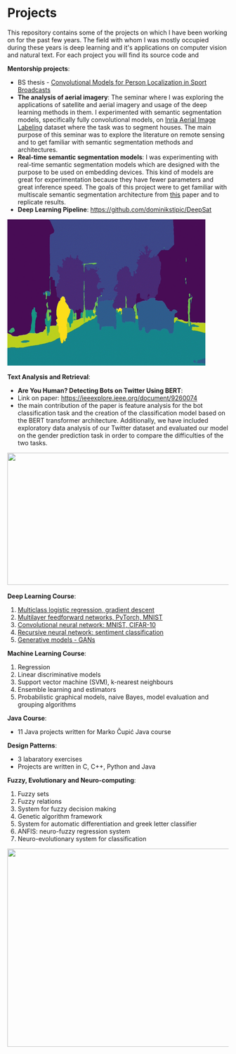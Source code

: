 
# Projects
This repository contains some of the projects on which I have been working on for the past few years. The field with whom I was mostly occupied during these years is deep learning and it's applications on computer vision and natural text. For each project you will find its source code and 

**Mentorship projects**:
* BS thesis - [Convolutional Models for Person Localization in Sport Broadcasts](http://www.zemris.fer.hr/~ssegvic/project/pubs/stipic19bs.pdf)
* **The analysis of aerial imagery**:
The seminar where I was exploring the applications of satellite and aerial imagery and usage of the deep learning methods in them. 
I experimented with semantic segmentation models, specifically fully convolutional models, on [Inria Aerial Image Labeling](https://paperswithcode.com/dataset/inria-aerial-image-labeling) dataset where the task was to segment houses. The main purpose of this seminar was to explore the literature on remote sensing and to get familiar with semantic segmentation methods and architectures. 
* **Real-time semantic segmentation models**:
I was experimenting with real-time semantic segmentation models which are designed with the purpose to be used on embedding devices. This kind of models are great for experimentation because they have fewer parameters and great inference speed. The goals of this project were to get familiar with multiscale semantic segmentation architecture from [this](https://arxiv.org/abs/1903.08469) paper and to replicate results.
* **Deep Learning Pipeline**:
https://github.com/dominikstipic/DeepSat

![alt text](https://github.com/dominikstipic/CV/blob/main/Papers/camvid.gif)


**Text Analysis and Retrieval**:
* **Are You Human? Detecting Bots on Twitter Using BERT**:
* Link on paper: https://ieeexplore.ieee.org/document/9260074
* the main contribution of the paper is feature analysis for the bot classification task and the creation of the classification model based on the BERT transformer architecture. Additionally, we have included exploratory data analysis of our Twitter dataset and evaluated our model on the gender prediction task in order to compare the difficulties of the two tasks.


<img src="https://user-images.githubusercontent.com/40320696/109402516-da353300-7956-11eb-9068-7168604d7539.png" width="900" height="300">



**Deep Learning Course**:
1. [Multiclass logistic regression, gradient descent](http://www.zemris.fer.hr/~ssegvic/du/lab0.shtml)
2. [Multilayer feedforward networks, PyTorch, MNIST](http://www.zemris.fer.hr/~ssegvic/du/lab1.shtml)
3. [Convolutional neural network: MNIST, CIFAR-10](https://dlunizg.github.io/lab2/)
4. [Recursive neural network: sentiment classification](https://dlunizg.github.io/lab3/)
5. [Generative models - GANs](https://dlunizg.github.io/lab4/)

**Machine Learning Course**:
1. Regression
2. Linear discriminative models
3. Support vector machine (SVM), k-nearest neighbours
4. Ensemble learning and estimators
5. Probabilistic graphical models, naive Bayes, model evaluation and grouping algorithms 

**Java Course**:
* 11 Java projects written for Marko Čupić Java course

**Design Patterns**:
* 3 labaratory exercises
* Projects are written in C, C++, Python and Java


**Fuzzy, Evolutionary and Neuro-computing**:
1. Fuzzy sets
2. Fuzzy relations
3. System for fuzzy decision making
4. Genetic algorithm framework
5. System for automatic differentiation and greek letter classifier
6. ANFIS: neuro-fuzzy regression system
7. Neuro-evolutionary system for classification


<img src="https://user-images.githubusercontent.com/40320696/109402330-5464b800-7955-11eb-822f-e622bd73d9d2.gif" width="900" height="450">
